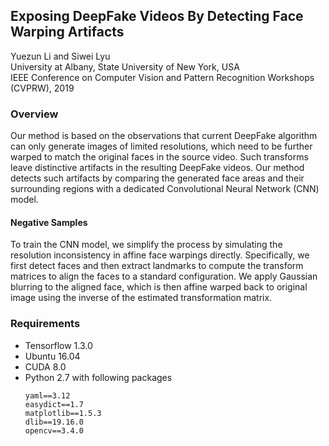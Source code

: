 
## Exposing DeepFake Videos By Detecting Face Warping Artifacts
Yuezun Li and Siwei Lyu \
University at Albany, State University of New York, USA \
IEEE Conference on Computer Vision and Pattern Recognition Workshops (CVPRW), 2019

### Overview

Our method is based on the observations that current DeepFake algorithm can only generate images of limited resolutions, which need to be further warped to match the original faces in the source video. Such transforms leave distinctive artifacts in the resulting DeepFake videos.
Our method detects such artifacts by comparing the generated face areas and their surrounding regions with a dedicated Convolutional Neural Network (CNN) model.  

#### Negative Samples

To train the CNN model, we simplify the process by simulating the resolution inconsistency in affine face warpings directly. 
Specifically, we first detect faces and then extract landmarks to compute the transform matrices to align the faces to a standard configuration. We apply Gaussian blurring to the aligned face, which is then affine warped back to original image using the inverse of the estimated transformation matrix.

### Requirements
- Tensorflow 1.3.0
- Ubuntu 16.04
- CUDA 8.0
- Python 2.7 with following packages
    ```
    yaml==3.12
    easydict==1.7
    matplotlib==1.5.3
    dlib==19.16.0
    opencv==3.4.0
    ```
